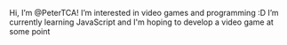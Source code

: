 Hi, I’m @PeterTCA!
I’m interested in video games and programming :D
I’m currently learning JavaScript and I'm hoping to develop a video game at some point








